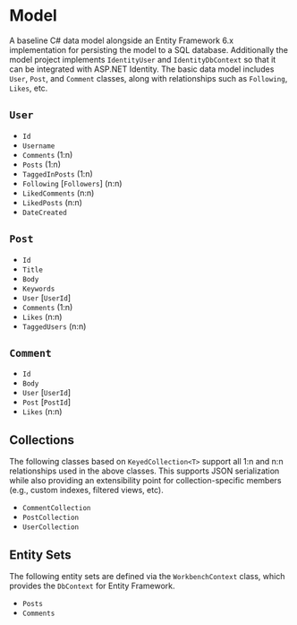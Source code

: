 # Model
A baseline C# data model alongside an Entity Framework 6.x implementation for persisting the model to a SQL database. Additionally the model project implements `IdentityUser` and `IdentityDbContext` so that it can be integrated with ASP.NET Identity. The basic data model includes `User`, `Post`, and `Comment` classes, along with relationships such as `Following`, `Likes`, etc. 

## `User`
- `Id`
- `Username`
- `Comments` (1:n)
- `Posts` (1:n)
- `TaggedInPosts` (1:n)
- `Following` [`Followers`] (n:n)
- `LikedComments` (n:n)
- `LikedPosts` (n:n)
- `DateCreated`

## `Post`
- `Id`
- `Title`
- `Body`
- `Keywords`
- `User` [`UserId`]
- `Comments` (1:n)
- `Likes` (n:n)
- `TaggedUsers` (n:n)

## `Comment`
- `Id`
- `Body`
- `User` [`UserId`]
- `Post` [`PostId`]
- `Likes` (n:n)

## Collections
The following classes based on `KeyedCollection<T>` support all 1:n and n:n relationships used in the above classes. This supports JSON serialization while also providing an extensibility point for collection-specific members (e.g., custom indexes, filtered views, etc).
- `CommentCollection`
- `PostCollection`
- `UserCollection`

## Entity Sets
The following entity sets are defined via the `WorkbenchContext` class, which provides the `DbContext` for Entity Framework.
- `Posts`
- `Comments`


